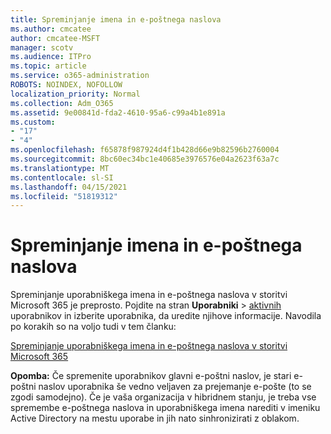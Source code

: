 ```yaml
---
title: Spreminjanje imena in e-poštnega naslova
ms.author: cmcatee
author: cmcatee-MSFT
manager: scotv
ms.audience: ITPro
ms.topic: article
ms.service: o365-administration
ROBOTS: NOINDEX, NOFOLLOW
localization_priority: Normal
ms.collection: Adm_O365
ms.assetid: 9e00841d-fda2-4610-95a6-c99a4b1e891a
ms.custom:
- "17"
- "4"
ms.openlocfilehash: f65878f987924d4f1b428d66e9b82596b2760004
ms.sourcegitcommit: 8bc60ec34bc1e40685e3976576e04a2623f63a7c
ms.translationtype: MT
ms.contentlocale: sl-SI
ms.lasthandoff: 04/15/2021
ms.locfileid: "51819312"
---
```

# <a name="change-a-name-and-email-address"></a>Spreminjanje imena in e-poštnega naslova

Spreminjanje uporabniškega imena in e-poštnega naslova v storitvi Microsoft 365 je preprosto. Pojdite na stran **Uporabniki** \> [aktivnih](https://go.microsoft.com/fwlink/p/?linkid=834822) uporabnikov in izberite uporabnika, da uredite njihove informacije. Navodila po korakih so na voljo tudi v tem članku:
  
[Spreminjanje uporabniškega imena in e-poštnega naslova v storitvi Microsoft 365](https://docs.microsoft.com/microsoft-365/admin/add-users/change-a-user-name-and-email-address)
  
 **Opomba:** Če spremenite uporabnikov glavni e-poštni naslov, je stari e-poštni naslov uporabnika še vedno veljaven za prejemanje e-pošte (to se zgodi samodejno). Če je vaša organizacija v hibridnem stanju, je treba vse spremembe e-poštnega naslova in uporabniškega imena narediti v imeniku Active Directory na mestu uporabe in jih nato sinhronizirati z oblakom.
